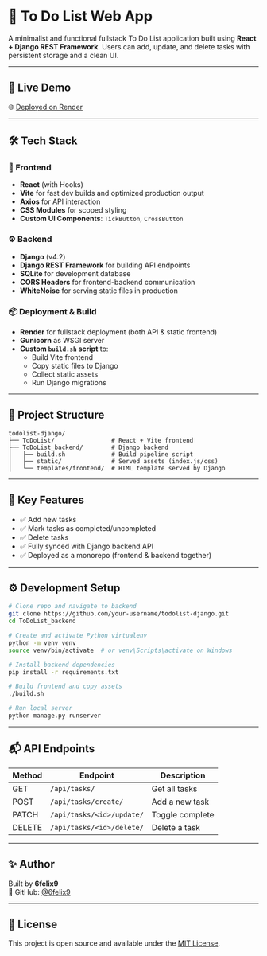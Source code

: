 # 📝 To Do List Web App

A minimalist and functional fullstack To Do List application built using **React + Django REST Framework**. Users can add, update, and delete tasks with persistent storage and a clean UI.

---

## 🚀 Live Demo

🌐 [Deployed on Render](https://todolist-django-6rcp.onrender.com)

---

## 🛠 Tech Stack

### 🎨 Frontend

- **React** (with Hooks)
- **Vite** for fast dev builds and optimized production output
- **Axios** for API interaction
- **CSS Modules** for scoped styling
- **Custom UI Components**: `TickButton`, `CrossButton`

### ⚙️ Backend

- **Django** (v4.2)
- **Django REST Framework** for building API endpoints
- **SQLite** for development database
- **CORS Headers** for frontend-backend communication
- **WhiteNoise** for serving static files in production

### 📦 Deployment & Build

- **Render** for fullstack deployment (both API & static frontend)
- **Gunicorn** as WSGI server
- **Custom `build.sh` script** to:
  - Build Vite frontend
  - Copy static files to Django
  - Collect static assets
  - Run Django migrations

---

## 📂 Project Structure

```
todolist-django/
├── ToDoList/                # React + Vite frontend
├── ToDoList_backend/        # Django backend
│   ├── build.sh             # Build pipeline script
│   ├── static/              # Served assets (index.js/css)
│   └── templates/frontend/  # HTML template served by Django
```

---

## 🧠 Key Features

- ✅ Add new tasks
- ✅ Mark tasks as completed/uncompleted
- ✅ Delete tasks
- ✅ Fully synced with Django backend API
- ✅ Deployed as a monorepo (frontend & backend together)

---

## ⚙️ Development Setup

```bash
# Clone repo and navigate to backend
git clone https://github.com/your-username/todolist-django.git
cd ToDoList_backend

# Create and activate Python virtualenv
python -m venv venv
source venv/bin/activate  # or venv\Scripts\activate on Windows

# Install backend dependencies
pip install -r requirements.txt

# Build frontend and copy assets
./build.sh

# Run local server
python manage.py runserver
```

---

## 📬 API Endpoints

| Method | Endpoint                   | Description        |
|--------|----------------------------|--------------------|
| GET    | `/api/tasks/`              | Get all tasks      |
| POST   | `/api/tasks/create/`       | Add a new task     |
| PATCH  | `/api/tasks/<id>/update/`  | Toggle complete    |
| DELETE | `/api/tasks/<id>/delete/`  | Delete a task      |

---

## ✨ Author

Built by **6felix9**  
🔗 GitHub: [@6felix9](https://github.com/6felix9)

---

## 📄 License

This project is open source and available under the [MIT License](LICENSE).
